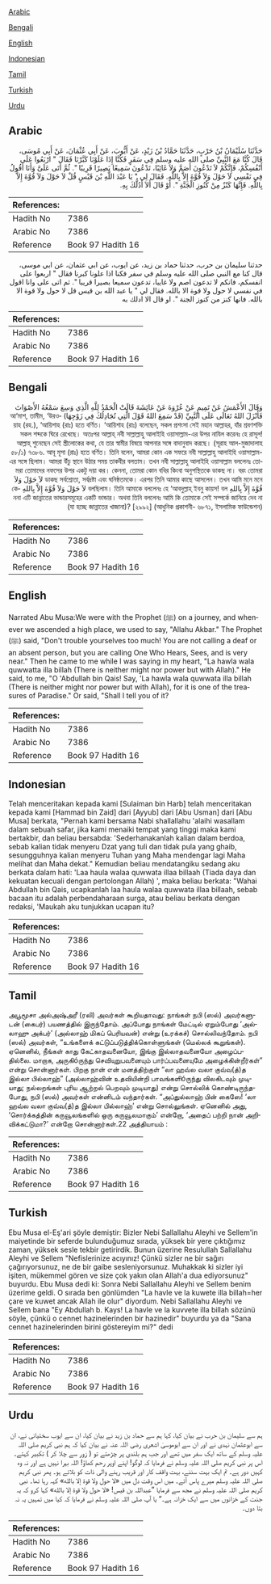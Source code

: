 [Arabic](#arabic)

[Bengali](#bengali)

[English](#english)

[Indonesian](#indonesian)

[Tamil](#tamil)

[Turkish](#turkish)

[Urdu](#urdu)

## Arabic


<div dir="rtl" lang="ar" style={{fontSize:'larger',backgroundColor:'#f8f9fa',padding:20}}>
حَدَّثَنَا سُلَيْمَانُ بْنُ حَرْبٍ، حَدَّثَنَا حَمَّادُ بْنُ زَيْدٍ، عَنْ أَيُّوبَ، عَنْ أَبِي عُثْمَانَ، عَنْ أَبِي مُوسَى، قَالَ كُنَّا مَعَ النَّبِيِّ صلى الله عليه وسلم فِي سَفَرٍ فَكُنَّا إِذَا عَلَوْنَا كَبَّرْنَا فَقَالَ ‏"‏ ارْبَعُوا عَلَى أَنْفُسِكُمْ، فَإِنَّكُمْ لاَ تَدْعُونَ أَصَمَّ وَلاَ غَائِبًا، تَدْعُونَ سَمِيعًا بَصِيرًا قَرِيبًا ‏"‏‏.‏ ثُمَّ أَتَى عَلَىَّ وَأَنَا أَقُولُ فِي نَفْسِي لاَ حَوْلَ وَلاَ قُوَّةَ إِلاَّ بِاللَّهِ‏.‏ فَقَالَ لِي ‏"‏ يَا عَبْدَ اللَّهِ بْنَ قَيْسٍ قُلْ لاَ حَوْلَ وَلاَ قُوَّةَ إِلاَّ بِاللَّهِ‏.‏ فَإِنَّهَا كَنْزٌ مِنْ كُنُوزِ الْجَنَّةِ ‏"‏‏.‏ أَوْ قَالَ أَلاَ أَدُلُّكَ بِهِ‏.‏
</div>
<div style={{backgroundColor:'#f8f9fa',padding:20, marginBottom: 10}}><table> <thead> <tr> <th>References:</th> <th></th> </tr> </thead> <tbody><tr><td>Hadith No</td><td>7386</td></tr><tr><td>Arabic No</td><td>7386</td></tr><tr><td>Reference</td><td>Book 97 Hadith 16</td></tr></tbody></table></div>


<div dir="rtl" lang="ar" style={{fontSize:'larger',backgroundColor:'#f8f9fa',padding:20}}>
حدثنا سليمان بن حرب، حدثنا حماد بن زيد، عن ايوب، عن ابي عثمان، عن ابي موسى، قال كنا مع النبي صلى الله عليه وسلم في سفر فكنا اذا علونا كبرنا فقال " اربعوا على انفسكم، فانكم لا تدعون اصم ولا غايبا، تدعون سميعا بصيرا قريبا ". ثم اتى على وانا اقول في نفسي لا حول ولا قوة الا بالله. فقال لي " يا عبد الله بن قيس قل لا حول ولا قوة الا بالله. فانها كنز من كنوز الجنة ". او قال الا ادلك به
</div>
<div style={{backgroundColor:'#f8f9fa',padding:20, marginBottom: 10}}><table> <thead> <tr> <th>References:</th> <th></th> </tr> </thead> <tbody><tr><td>Hadith No</td><td>7386</td></tr><tr><td>Arabic No</td><td>7386</td></tr><tr><td>Reference</td><td>Book 97 Hadith 16</td></tr></tbody></table></div>

## Bengali


<div dir="rtl" lang="bn" style={{fontSize:'larger',backgroundColor:'#f8f9fa',padding:20}}>
وَقَالَ الأَعْمَشُ عَنْ تَمِيمٍ عَنْ عُرْوَةَ عَنْ عَائِشَةَ قَالَتْ الْحَمْدُ لِلَّهِ الَّذِي وَسِعَ سَمْعُهُ الأَصْوَاتَ فَأَنْزَلَ اللهُ تَعَالَى عَلَى النَّبِيِّ (قَدْ سَمِعَ اللهُ قَوْلَ الَّتِي تُجَادِلُكَ فِي زَوْجِهَا) আ‘মাশ, তামীম, ‘উরওয়াহ (রহ.), ‘আয়িশাহ (রাঃ) হতে বর্ণিত। ‘আয়িশাহ (রাঃ) বলেছেন, সকল প্রশংসা সেই মহান আল্লাহর, যাঁর শ্রবণশক্তি সকল শব্দকে ঘিরে রেখেছে। অতঃপর আল্লাহ্ নবী সাল্লাল্লাহু আলাইহি ওয়াসাল্লাম-এর উপর নাযিল করেনঃ হে রাসূল! আল্লাহ্ শুনেছেন সেই স্ত্রীলোকের কথা, যে তার স্বামীর বিষয়ে আপনার সঙ্গে বাদানুবাদ করছে। (সূরাহ আল-মুজাদালাহ ৫৮/১) ৭৩৮৬. আবূ মূসা (রাঃ) হতে বর্ণিত। তিনি বলেন, আমরা কোন এক সফরে নবী সাল্লাল্লাহু আলাইহি ওয়াসাল্লাম-এর সঙ্গে ছিলাম। আমরা উঁচু স্থানে উঠার সময় তাকবীর বলতাম। তখন নবী সাল্লাল্লাহু আলাইহি ওয়াসাল্লাম বললেনঃ তোমরা তোমাদের নফসের উপর একটু দয়া কর। কেননা, তোমরা কোন বধির কিংবা অনুপস্থিতকে ডাকছ না। বরং তোমরা ডাকছ সর্বশ্রোতা, সর্বদ্রষ্টা এবং ঘনিষ্ঠতমকে। এরপর তিনি আমার কাছে আসলেন। তখন আমি মনে মনে لاَ حَوْلَ وَلاَ قُوَّةَ إِلاَّ بِاللهِ বলছিলাম। তিনি আমাকে বললেনঃ হে ‘আবদুল্লাহ্ ইবনু কায়স! বল لاَ حَوْلَ وَلاَ قُوَّةَ إِلاَّ بِاللهِ কেননা এটি জান্নাতের ভান্ডারসমূহের একটি ভান্ডার। অথবা তিনি বললেনঃ আমি কি তোমাকে সেই সম্পর্কে জানিয়ে দেব না (যা হচ্ছে জান্নাতের খাজানা)? [২৯৯২] (আধুনিক প্রকাশনী- ৬৮৭১, ইসলামিক ফাউন্ডেশন)
</div>
<div style={{backgroundColor:'#f8f9fa',padding:20, marginBottom: 10}}><table> <thead> <tr> <th>References:</th> <th></th> </tr> </thead> <tbody><tr><td>Hadith No</td><td>7386</td></tr><tr><td>Arabic No</td><td>7386</td></tr><tr><td>Reference</td><td>Book 97 Hadith 16</td></tr></tbody></table></div>

## English


<div dir="ltr" lang="en" style={{fontSize:'larger',backgroundColor:'#f8f9fa',padding:20}}>
Narrated Abu Musa:We were with the Prophet (ﷺ) on a journey, and whenever we ascended a high place, we used to say, "Allahu Akbar." The Prophet (ﷺ) said, "Don't trouble yourselves too much! You are not calling a deaf or an absent person, but you are calling One Who Hears, Sees, and is very near." Then he came to me while I was saying in my heart, "La hawla wala quwwatta illa billah (There is neither might nor power but with Allah)." He said, to me, "O 'Abdullah bin Qais! Say, 'La hawla wala quwwata illa billah (There is neither might nor power but with Allah), for it is one of the treasures of Paradise." Or said, "Shall I tell you of it?
</div>
<div style={{backgroundColor:'#f8f9fa',padding:20, marginBottom: 10}}><table> <thead> <tr> <th>References:</th> <th></th> </tr> </thead> <tbody><tr><td>Hadith No</td><td>7386</td></tr><tr><td>Arabic No</td><td>7386</td></tr><tr><td>Reference</td><td>Book 97 Hadith 16</td></tr></tbody></table></div>

## Indonesian


<div dir="ltr" lang="id" style={{fontSize:'larger',backgroundColor:'#f8f9fa',padding:20}}>
Telah menceritakan kepada kami [Sulaiman bin Harb] telah menceritakan kepada kami [Hammad bin Zaid] dari [Ayyub] dari [Abu Usman] dari [Abu Musa] berkata, "Pernah kami bersama Nabi shallallahu 'alaihi wasallam dalam sebuah safar, jika kami menaiki tempat yang tinggi maka kami bertakbir, dan beliau bersabda: 'Sederhanakanlah kalian dalam berdoa, sebab kalian tidak menyeru Dzat yang tuli dan tidak pula yang ghaib, sesungguhnya kalian menyeru Tuhan yang Maha mendengar lagi Maha melihat dan Maha dekat." Kemudian beliau mendatangiku sedang aku berkata dalam hati: 'Laa haula walaa quwwata illaa billaah (Tiada daya dan kekuatan kecuali dengan pertolongan Allah) ', maka beliau berkata: "Wahai Abdullah bin Qais, ucapkanlah laa haula walaa quwwata illaa billaah, sebab bacaan itu adalah perbendaharaan surga, atau beliau berkata dengan redaksi, 'Maukah aku tunjukkan ucapan itu?
</div>
<div style={{backgroundColor:'#f8f9fa',padding:20, marginBottom: 10}}><table> <thead> <tr> <th>References:</th> <th></th> </tr> </thead> <tbody><tr><td>Hadith No</td><td>7386</td></tr><tr><td>Arabic No</td><td>7386</td></tr><tr><td>Reference</td><td>Book 97 Hadith 16</td></tr></tbody></table></div>

## Tamil


<div dir="ltr" lang="ta" style={{fontSize:'larger',backgroundColor:'#f8f9fa',padding:20}}>
அபூமூசா அல்அஷ்அரீ (ரலி) அவர்கள் கூறியதாவது: நாங்கள் நபி (ஸல்) அவர்களுடன் (கைபர்) பயணத்தில் இருந்தோம். அப்போது நாங்கள் மேட்டில் ஏறும்போது ‘அல்லாஹு அக்பர்’ (அல்லாஹ் மிகப் பெரியவன்) என்று (உரக்கச்) சொல்லிவந்தோம். நபி (ஸல்) அவர்கள், “உங்களைக் கட்டுப்படுத்திக்கொள்ளுங்கள் (மெல்லக் கூறுங்கள்). ஏனெனில், நீங்கள் காது கேட்காதவனையோ, இங்கு இல்லாதவனையோ அழைப்பதில்லை. மாறாக, அருகிóருந்து செவியுறுபவனையும் பார்ப்பவனையுமே அழைக்கின்றீர்கள்” என்று சொன்னார்கள். பிறகு நான் என் மனத்திற்குள் “லா ஹவ்ல வலா குவ்வ(த்)த இல்லா பில்லாஹ்” (அல்லாஹ்வின் உதவியின்றி பாவங்களிóருந்து விலகிடவும் முடியாது; நல்லறங்கள் புரிய ஆற்றல் பெறவும் முடியாது) என்று சொல்லிக் கொண்டிருந்தபோது, நபி (ஸல்) அவர்கள் என்னிடம் வந்தார்கள். “அப்துல்லாஹ் பின் கைஸே! ‘லா ஹவ்ல வலா குவ்வ(த்)த இல்லா பில்லாஹ்’ என்று சொல்லுங்கள். ஏனெனில் அது, ‘சொர்க்கத்தின் கருவூலங்களில் ஒரு கருவூலமாகும்’ என்றோ, ‘அதைப் பற்றி நான் அறிவிக்கட்டுமா?’ என்றோ சொன்னார்கள்.22 அத்தியாயம் :
</div>
<div style={{backgroundColor:'#f8f9fa',padding:20, marginBottom: 10}}><table> <thead> <tr> <th>References:</th> <th></th> </tr> </thead> <tbody><tr><td>Hadith No</td><td>7386</td></tr><tr><td>Arabic No</td><td>7386</td></tr><tr><td>Reference</td><td>Book 97 Hadith 16</td></tr></tbody></table></div>

## Turkish


<div dir="ltr" lang="tr" style={{fontSize:'larger',backgroundColor:'#f8f9fa',padding:20}}>
Ebu Musa el-Eş'ari şöyle demiştir: Bizler Nebi Sallallahu Aleyhi ve Sellem'in maiyetinde bir seferde bulunduğumuz sırada, yüksek bir yere çıktığımız zaman, yüksek sesle tekbir getirirdik. Bunun üzerine Resulullah Sallallahu Aleyhi ve Sellem "Nefislerinize acıyınız! Çünkü sizler ne bir sağırı çağırıyorsunuz, ne de bir gaibe sesleniyorsunuz. Muhakkak ki sizler iyi işiten, mükemmel gören ve size çok yakın olan Allah'a dua ediyorsunuz" buyurdu. Ebu Musa dedi ki: Sonra Nebi Sallallahu Aleyhi ve Sellem benim üzerime geldi. O sırada ben gönlümden "La havle ve la kuwete illa billah=her çare ve kuwet ancak Allah ile olur" diyordum. Nebi Sallallahu Aleyhi ve Sellem bana "Ey Abdullah b. Kays! La havle ve la kuvvete illa billah sözünü söyle, çünkü o cennet hazinelerinden bir hazinedir" buyurdu ya da "Sana cennet hazinelerinden birini göstereyim mi?" dedi
</div>
<div style={{backgroundColor:'#f8f9fa',padding:20, marginBottom: 10}}><table> <thead> <tr> <th>References:</th> <th></th> </tr> </thead> <tbody><tr><td>Hadith No</td><td>7386</td></tr><tr><td>Arabic No</td><td>7386</td></tr><tr><td>Reference</td><td>Book 97 Hadith 16</td></tr></tbody></table></div>

## Urdu


<div dir="rtl" lang="ur" style={{fontSize:'larger',backgroundColor:'#f8f9fa',padding:20}}>
ہم سے سلیمان بن حرب نے بیان کیا، کہا ہم سے حماد بن زید نے بیان کیا، ان سے ایوب سختیانی نے، ان سے ابوعثمان نہدی نے اور ان سے ابوموسیٰ اشعری رضی اللہ عنہ نے بیان کیا کہ ہم نبی کریم صلی اللہ علیہ وسلم کے ساتھ ایک سفر میں تھے اور جب ہم بلندی پر چڑھتے تو ( زور سے چلا کر ) تکبیر کہتے۔ اس پر نبی کریم صلی اللہ علیہ وسلم نے فرمایا کہ لوگو! اپنے اوپر رحم کھاؤ! اللہ بہرا نہیں ہے اور نہ وہ کہیں دور ہے۔ تم ایک بہت سننے، بہت واقف کار اور قریب رہنے والی ذات کو بلاتے ہو۔ پھر نبی کریم صلی اللہ علیہ وسلم میرے پاس آئے۔ میں اس وقت دل میں «لا حول ولا قوة إلا بالله» کہہ رہا تھا۔ نبی کریم صلی اللہ علیہ وسلم نے مجھ سے فرمایا ”عبداللہ بن قیس! «لا حول ولا قوة إلا بالله» کہا کرو کہ یہ جنت کے خزانوں میں سے ایک خزانہ ہے۔“ یا آپ صلی اللہ علیہ وسلم نے فرمایا کہ کیا میں تمہیں یہ نہ بتا دوں۔
</div>
<div style={{backgroundColor:'#f8f9fa',padding:20, marginBottom: 10}}><table> <thead> <tr> <th>References:</th> <th></th> </tr> </thead> <tbody><tr><td>Hadith No</td><td>7386</td></tr><tr><td>Arabic No</td><td>7386</td></tr><tr><td>Reference</td><td>Book 97 Hadith 16</td></tr></tbody></table></div>